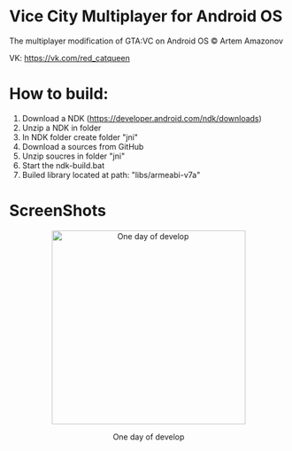 # Vice City Multiplayer for Android OS
The multiplayer modification of GTA:VC on Android OS 
© Artem Amazonov

VK: https://vk.com/red_catqueen



# How to build:
1. Download a NDK (https://developer.android.com/ndk/downloads)
2. Unzip a NDK in folder
3. In NDK folder create folder "jni"
4. Download a sources from GitHub
5. Unzip soucres in folder "jni"
6. Start the ndk-build.bat
7. Builed library located at path: "libs/armeabi-v7a"

# ScreenShots
<p align="center">
  <img src="https://i.imgur.com/9e4SqWf.jpg" width="350" title="One day of develop">
</p>
<p align="center">One day of develop</p>
